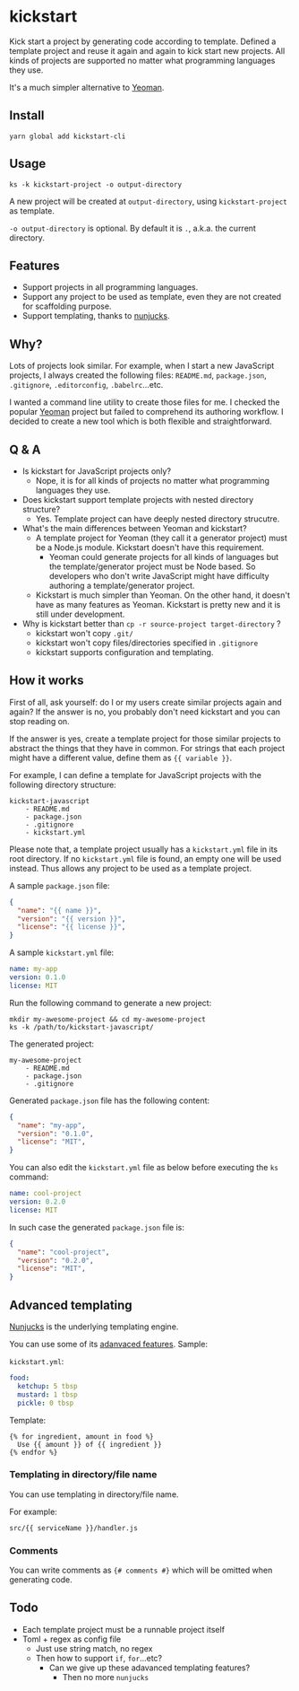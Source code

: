 # kickstart

Kick start a project by generating code according to template. Defined a template project and reuse it again and again to kick start new projects. All kinds of projects are supported no matter what programming languages they use.

It's a much simpler alternative to [Yeoman](http://yeoman.io/).


## Install

```
yarn global add kickstart-cli
```


## Usage

```
ks -k kickstart-project -o output-directory
```

A new project will be created at `output-directory`, using `kickstart-project` as template.

`-o output-directory` is optional. By default it is `.`, a.k.a. the current directory.


## Features

- Support projects in all programming languages.
- Support any project to be used as template, even they are not created for scaffolding purpose.
- Support templating, thanks to [nunjucks](https://mozilla.github.io/nunjucks/templating.html).


## Why?

Lots of projects look similar. For example, when I start a new JavaScript projects, I always created the following files: `README.md`, `package.json`, `.gitignore`, `.editorconfig`, `.babelrc`...etc.

I wanted a command line utility to create those files for me. I checked the popular [Yeoman](http://yeoman.io/) project but failed to comprehend its authoring workflow. I decided to create a new tool which is both flexible and straightforward.


## Q & A

- Is kickstart for JavaScript projects only?
    - Nope, it is for all kinds of projects no matter what programming languages they use.
- Does kickstart support template projects with nested directory structure?
    - Yes. Template project can have deeply nested directory strucutre.
- What's the main differences between Yeoman and kickstart?
    - A template project for Yeoman (they call it a generator project) must be a Node.js module. Kickstart doesn't have this requirement.
        - Yeoman could generate projects for all kinds of languages but the template/generator project must be Node based. So developers who don't write JavaScript might have difficulty authoring a template/generator project.
    - Kickstart is much simpler than Yeoman. On the other hand, it doesn't have as many features as Yeoman. Kickstart is pretty new and it is still under development.
- Why is kickstart better than `cp -r source-project target-directory` ?
    - kickstart won't copy `.git/`
    - kickstart won't copy files/directories specified in `.gitignore`
    - kickstart supports configuration and templating.


## How it works

First of all, ask yourself: do I or my users create similar projects again and again? If the answer is no, you probably don't need kickstart and you can stop reading on.

If the answer is yes, create a template project for those similar projects to abstract the things that they have in common. For strings that each project might have a different value, define them as `{{ variable }}`.

For example, I can define a template for JavaScript projects with the following directory structure:

```
kickstart-javascript
    - README.md
    - package.json
    - .gitignore
    - kickstart.yml
```

Please note that, a template project usually has a `kickstart.yml` file in its root directory. If no `kickstart.yml` file is found, an empty one will be used instead. Thus allows any project to be used as a template project.

A sample `package.json` file:

```json
{
  "name": "{{ name }}",
  "version": "{{ version }}",
  "license": "{{ license }}",
}
```

A sample `kickstart.yml` file:

```yml
name: my-app
version: 0.1.0
license: MIT
```

Run the following command to generate a new project:

```
mkdir my-awesome-project && cd my-awesome-project
ks -k /path/to/kickstart-javascript/
```

The generated project:

```
my-awesome-project
    - README.md
    - package.json
    - .gitignore
```

Generated `package.json` file has the following content:

```json
{
  "name": "my-app",
  "version": "0.1.0",
  "license": "MIT",
}
```

You can also edit the `kickstart.yml` file as below before executing the `ks` command:

```yml
name: cool-project
version: 0.2.0
license: MIT
```

In such case the generated `package.json` file is:

```json
{
  "name": "cool-project",
  "version": "0.2.0",
  "license": "MIT",
}
```


## Advanced templating

[Nunjucks](https://github.com/mozilla/nunjucks) is the underlying templating engine.

You can use some of its [adanvaced features](https://mozilla.github.io/nunjucks/templating.html). Sample:

`kickstart.yml`:

```yml
food:
  ketchup: 5 tbsp
  mustard: 1 tbsp
  pickle: 0 tbsp
```

Template:

```
{% for ingredient, amount in food %}
  Use {{ amount }} of {{ ingredient }}
{% endfor %}
```


### Templating in directory/file name

You can use templating in directory/file name.

For example:

```
src/{{ serviceName }}/handler.js
```


### Comments

You can write comments as `{# comments #}` which will be omitted when generating code.


## Todo

- Each template project must be a runnable project itself
- Toml + regex as config file
    - Just use string match, no regex
    - Then how to support `if`, `for`...etc?
        - Can we give up these adavanced templating features?
            - Then no more `nunjucks`
